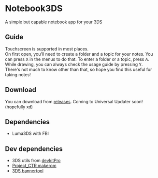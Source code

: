 # Notebook3DS
A simple but capable notebook app for your 3DS

## Guide
Touchscreen is supported in most places.\
On first open, you'll need to create a folder and a topic for your notes. You can press <kbd>X</kbd> in the menus to do that. To enter a folder or a topic, press <kbd>A</kbd>.\
While drawing, you can always check the usage guide by pressing <kbd>Y</kbd>. There's not much to know other than that, so hope you find this useful for taking notes!

## Download
You can download from [releases](https://github.com/Milk-Cool/Notebook3DS/releases). Coming to Universal Updater soon! (hopefully xd)

## Dependencies
- Luma3DS with FBI

## Dev dependencies
- 3DS utils from [devkitPro](https://devkitpro.org/)
- [Project_CTR makerom](https://github.com/3DSGuy/Project_CTR/releases)
- [3DS bannertool](https://github.com/carstene1ns/3ds-bannertool)